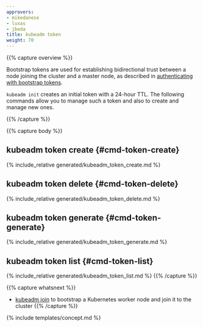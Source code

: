 ```yaml
---
approvers:
- mikedanese
- luxas
- jbeda
title: kubeadm token
weight: 70
---
```

{{% capture overview %}}

Bootstrap tokens are used for establishing bidirectional trust between a node joining 
the cluster and a master node, as described in [authenticating with bootstrap tokens](/docs/admin/bootstrap-tokens/).

`kubeadm init` creates an initial token with a 24-hour TTL. The following commands allow you to manage 
such a token and also to create and manage new ones.

{{% /capture %}}

{{% capture body %}}
## kubeadm token create {#cmd-token-create}
{% include_relative generated/kubeadm_token_create.md %}

## kubeadm token delete {#cmd-token-delete}
{% include_relative generated/kubeadm_token_delete.md %}

## kubeadm token generate {#cmd-token-generate}
{% include_relative generated/kubeadm_token_generate.md %}

## kubeadm token list {#cmd-token-list}
{% include_relative generated/kubeadm_token_list.md %}
{{% /capture %}}

{{% capture whatsnext %}}
* [kubeadm join](kubeadm-join.md) to bootstrap a Kubernetes worker node and join it to the cluster
{{% /capture %}}

{% include templates/concept.md %}
